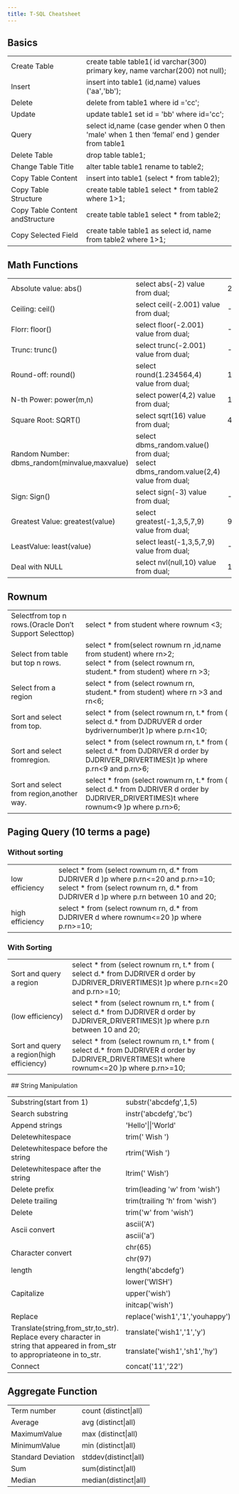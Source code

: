 ```yaml
---
title: T-SQL Cheatsheet
---
```


## Basics
<table>
  <tr>
    <td>Create Table</td>
    <td>create table table1( id varchar(300) primary key, name varchar(200) not null);</td>
  </tr>
  <tr>
    <td>Insert </td>
    <td>insert into table1 (id,name) values ('aa','bb');</td>
  </tr>
  <tr>
    <td>Delete</td>
    <td>delete from table1 where id ='cc';</td>
  </tr>
  <tr>
    <td>Update</td>
    <td>update table1 set id = 'bb' where id='cc';</td>
  </tr>
  <tr>
    <td>Query</td>
    <td>select id,name (case gender when 0 then 'male' when 1 then ‘femal’ end  ) gender from  table1</td>
  </tr>
  <tr>
    <td>Delete Table  </td>
    <td>drop table table1;</td>
  </tr>
  <tr>
    <td>Change Table Title </td>
    <td>alter table table1 rename to table2;</td>
  </tr>
  <tr>
    <td>Copy Table Content</td>
    <td>insert into table1 (select * from table2);</td>
  </tr>
  <tr>
    <td>Copy Table Structure</td>
    <td>create table table1 select * from table2 where 1&gt;1;</td>
  </tr>
  <tr>
    <td>Copy Table Content andStructure</td>
    <td>create table table1 select * from table2;</td>
  </tr>
  <tr>
    <td>Copy Selected Field</td>
    <td>create table table1 as select id, name from table2 where 1&gt;1;</td>
  </tr>
</table>

## Math Functions

<table>
  <tr>
    <td>Absolute value: abs()</td>
    <td>select abs(-2) value from dual;</td>
    <td>2</td>
  </tr>
  <tr>
    <td>Ceiling: ceil()</td>
    <td>select ceil(-2.001) value from dual;</td>
    <td>-2</td>
  </tr>
  <tr>
    <td>Florr: floor()</td>
    <td>select floor(-2.001) value from dual;</td>
    <td>-3</td>
  </tr>
  <tr>
    <td>Trunc: trunc()</td>
    <td>select trunc(-2.001) value from dual;</td>
    <td>-2</td>
  </tr>
  <tr>
    <td>Round-off: round()</td>
    <td>select round(1.234564,4) value from dual;</td>
    <td>1.2346</td>
  </tr>
  <tr>
    <td>N-th Power: power(m,n)</td>
    <td>select power(4,2) value from dual;</td>
    <td>16</td>
  </tr>
  <tr>
    <td>Square Root: SQRT()</td>
    <td>select sqrt(16) value from dual;</td>
    <td>4</td>
  </tr>
  <tr>
    <td>Random Number: dbms_random(minvalue,maxvalue)</td>
    <td>select dbms_random.value() from dual;<br>select dbms_random.value(2,4) value from dual;</td>
    <td>  </td>
  </tr>
  <tr>
    <td>Sign: Sign()</td>
    <td>select sign(-3) value from dual;</td>
    <td>-1</td>
  </tr>
  <tr>
    <td>Greatest Value: greatest(value)</td>
    <td>select greatest(-1,3,5,7,9) value from dual;</td>
    <td>9</td>
  </tr>
  <tr>
    <td>LeastValue: least(value)</td>
    <td>select least(-1,3,5,7,9) value from dual;</td>
    <td>-1</td>
  </tr>
  <tr>
    <td>Deal with NULL</td>
    <td>select  nvl(null,10) value from dual;</td>
    <td>10</td>
  </tr>
</table>

## Rownum

<table>
  <tr>
    <td>Selectfrom top n rows.(Oracle Don’t Support Selecttop)</td>
    <td>select * from student where rownum &lt;3;</td>
  </tr>
  <tr>
    <td>Select from table but top n rows.</td>
    <td>select * from(select rownum rn ,id,name from student) where rn&gt;2;<br>select * from (select rownum rn, student.* from student) where rn &gt;3;</td>
  </tr>
  <tr>
    <td>Select from a region</td>
    <td>select * from (select rownum rn, student.* from student) where rn &gt;3 and rn&lt;6;</td>
  </tr>
  <tr>
    <td>Sort and select from top.</td>
    <td>select * from (select rownum rn, t.* from ( select d.* from DJDRUVER d order  bydrivernumber)t )p where p.rn&lt;10;</td>
  </tr>
  <tr>
    <td>Sort and select fromregion.</td>
    <td>select * from (select rownum rn, t.* from ( select d.* from DJDRIVER d order by DJDRIVER_DRIVERTIMES)t )p where p.rn&lt;9 and p.rn&gt;6;</td>
  </tr>
  <tr>
    <td>Sort and select from region,another way.</td>
    <td>select * from (select rownum rn, t.* from ( select d.* from DJDRIVER d order by DJDRIVER_DRIVERTIMES)t where rownum&lt;9 )p where p.rn&gt;6;</td>
  </tr>
</table>

## Paging Query (10 terms a page)

### Without sorting

<table>
  <tr>
    <td>low efficiency</td>
    <td>select * from (select rownum rn, d.* from DJDRIVER d  )p where p.rn&lt;=20 and p.rn&gt;=10;<br>select * from (select rownum rn, d.* from DJDRIVER d  )p where p.rn between 10 and 20;</td>
  </tr>
  <tr>
    <td>high efficiency</td>
    <td>select * from (select rownum rn, d.* from DJDRIVER d where rownum&lt;=20 )p where p.rn&gt;=10;</td>
  </tr>
</table>

### With Sorting

<table>
  <tr>
    <td>Sort and query a region</td>
    <td>select * from (select rownum rn, t.* from ( select d.* from DJDRIVER d order by DJDRIVER_DRIVERTIMES)t )p where p.rn&lt;=20 and p.rn&gt;=10;</td>
  </tr>
  <tr>
    <td>(low efficiency)</td>
    <td>select * from (select rownum rn, t.* from ( select d.* from DJDRIVER d order by DJDRIVER_DRIVERTIMES)t )p where p.rn between 10 and 20;</td>
  </tr>
  <tr>
    <td>Sort and query a region(high efficiency) </td>
    <td>select * from (select rownum rn, t.* from ( select d.* from DJDRIVER d order by DJDRIVER_DRIVERTIMES)t where rownum&lt;=20 )p where p.rn&gt;=10;</td>
  </tr>
</table>
 
## String Manipulation

<table>
  <tr>
    <td>Substring(start from 1)</td>
    <td>substr('abcdefg',1,5)</td>
    <td>Abcde</td>
  </tr>
  <tr>
    <td>Search substring</td>
    <td>instr('abcdefg','bc')</td>
    <td>TRUE</td>
  </tr>
  <tr>
    <td>Append strings</td>
    <td>'Hello'||'World' </td>
    <td>HelloWorld</td>
  </tr>
  <tr>
    <td>Deletewhitespace</td>
    <td>trim('  Wish ') </td>
    <td>Wish</td>
  </tr>
  <tr>
    <td>Deletewhitespace before the string</td>
    <td>rtrim('Wish  ') </td>
    <td>Wish</td>
  </tr>
  <tr>
    <td>Deletewhitespace after the string</td>
    <td>ltrim('  Wish') </td>
    <td>wish</td>
  </tr>
  <tr>
    <td>Delete prefix</td>
    <td>trim(leading 'w' from 'wish')</td>
    <td>ish</td>
  </tr>
  <tr>
    <td>Delete trailing</td>
    <td>trim(trailing 'h' from 'wish') </td>
    <td>wis</td>
  </tr>
  <tr>
    <td>Delete </td>
    <td>trim('w' from 'wish')</td>
    <td>ish</td>
  </tr>
  <tr>
    <td rowspan="2">Ascii convert</td>
    <td>ascii('A') </td>
    <td>65</td>
  </tr>
  <tr>
    <td>ascii('a')</td>
    <td>97</td>
  </tr>
  <tr>
    <td rowspan="2">Character convert</td>
    <td>chr(65)</td>
    <td>A</td>
  </tr>
  <tr>
    <td>chr(97)</td>
    <td>a</td>
  </tr>
  <tr>
    <td>length </td>
    <td>length('abcdefg')   </td>
    <td>7</td>
  </tr>
  <tr>
    <td rowspan="3">Capitalize</td>
    <td>lower('WISH') </td>
    <td>wish</td>
  </tr>
  <tr>
    <td>upper('wish') </td>
    <td>WISH</td>
  </tr>
  <tr>
    <td>initcap('wish')</td>
    <td>Wish</td>
  </tr>
  <tr>
    <td>Replace</td>
    <td>replace('wish1','1','youhappy') </td>
    <td>wishyouhappy</td>
  </tr>
  <tr>
    <td rowspan="2">Translate(string,from_str,to_str).<br>Replace every character in string that appeared in from_str to appropriateone in to_str.</td>
    <td>translate('wish1','1','y') </td>
    <td>wishy</td>
  </tr>
  <tr>
    <td>translate('wish1','sh1','hy')</td>
    <td>wihy</td>
  </tr>
  <tr>
    <td>Connect</td>
    <td>concat('11','22')</td>
    <td>1122</td>
  </tr>
</table>

## Aggregate Function

<table>
  <tr>
    <td>Term number</td>
    <td>count (distinct|all)</td>
  </tr>
  <tr>
    <td>Average</td>
    <td>avg (distinct|all)</td>
  </tr>
  <tr>
    <td>MaximumValue</td>
    <td>max (distinct|all)</td>
  </tr>
  <tr>
    <td>MinimumValue</td>
    <td>min (distinct|all)</td>
  </tr>
  <tr>
    <td>Standard Deviation</td>
    <td>stddev(distinct|all)</td>
  </tr>
  <tr>
    <td>Sum</td>
    <td>sum(distinct|all)</td>
  </tr>
  <tr>
    <td>Median</td>
    <td>median(distinct|all)</td>
  </tr>
